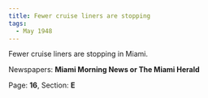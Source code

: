 ```yaml
---  
title: Fewer cruise liners are stopping  
tags:  
  - May 1948  
---  
```

  
Fewer cruise liners are stopping in Miami.  
  
Newspapers: **Miami Morning News or The Miami Herald**  
  
Page: **16**, Section: **E** 
